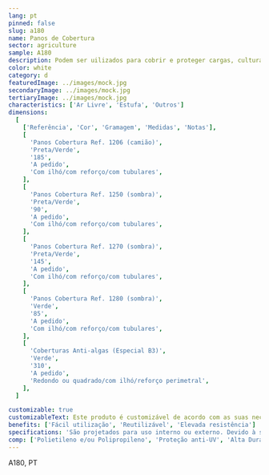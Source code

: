 ```yaml
---
lang: pt
pinned: false
slug: a180
name: Panos de Cobertura
sector: agriculture
sample: A180
description: Podem ser uilizados para cobrir e proteger cargas, culturas, piscinas, reservatórios de água, entre outros. Também funcionam como cobertura no transporte de cargas em camiões.
color: white
category: d
featuredImage: ../images/mock.jpg
secondaryImage: ../images/mock.jpg
tertiaryImage: ../images/mock.jpg
characteristics: ['Ar Livre', 'Estufa', 'Outros']
dimensions:
  [
    ['Referência', 'Cor', 'Gramagem', 'Medidas', 'Notas'],
    [
      'Panos Cobertura Ref. 1206 (camião)',
      'Preta/Verde',
      '185',
      'A pedido',
      'Com ilhó/com reforço/com tubulares',
    ],
    [
      'Panos Cobertura Ref. 1250 (sombra)',
      'Preta/Verde',
      '90',
      'A pedido',
      'Com ilhó/com reforço/com tubulares',
    ],
    [
      'Panos Cobertura Ref. 1270 (sombra)',
      'Preta/Verde',
      '145',
      'A pedido',
      'Com ilhó/com reforço/com tubulares',
    ],
    [
      'Panos Cobertura Ref. 1280 (sombra)',
      'Verde',
      '85',
      'A pedido',
      'Com ilhó/com reforço/com tubulares',
    ],
    [
      'Coberturas Anti-algas (Especial B3)',
      'Verde',
      '310',
      'A pedido',
      'Redondo ou quadrado/com ilhó/reforço perimetral',
    ],
  ]

customizable: true
customizableText: Este produto é customizável de acordo com as suas necessidades. Contacte-nos para mais informações.
benefits: ['Fácil utilização', 'Reutilizável', 'Elevada resistência']
specifications: 'São projetados para uso interno ou externo. Devido à sua resistência, também podem ser utilizados na construção.'
comp: ['Polietileno e/ou Polipropileno', 'Proteção anti-UV', 'Alta Durabilidade e Resistência']
---
```


A180, PT
